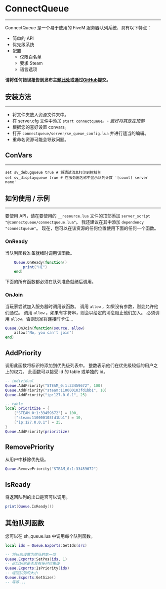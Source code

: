# ConnectQueue
---
ConnectQueue 是一个易于使用的 FiveM 服务器队列系统，具有以下特点：
- 简单的 API
- 优先级系统
- 配置
    - 仅限白名单
    - 要求 Steam
    - 语言选项

**请将任何错误报告到发布主题[此处](https://forum.fivem.net/t/alpha-connectqueue-a-server-queue-system-fxs/22228)或通过[GitHub](https://github.com/Nick78111/ConnectQueue/issues)提交。**

## 安装方法
---
- 将文件夹放入资源文件夹中。
- 在 server.cfg 文件中添加 `start connectqueue`。- *最好将其放在顶部*
- 根据您的喜好设置 convars。
- 打开 `connectqueue/server/sv_queue_config.lua` 并进行适当的编辑。
- 重命名资源可能会导致问题。

## ConVars
---
	set sv_debugqueue true # 将调试消息打印到控制台
	set sv_displayqueue true # 在服务器名称中显示队列计数 '[count] server name'

## 如何使用 / 示例
---
要使用 API，请在要使用的 `__resource.lua` 文件的顶部添加 `server_script "@connectqueue/connectqueue.lua"`。
我还建议在其中添加 `dependency "connectqueue"`。
现在，您可以在该资源的任何位置使用下面的任何一个函数。

### OnReady
当队列函数准备就绪时调用该函数。
```Lua
    Queue.OnReady(function() 
        print("HI")
    end)
```
下面的所有函数都必须在队列准备就绪后调用。

### OnJoin
当玩家尝试加入服务器时调用该函数。
调用 `allow` ，如果没有参数，则会允许他们通过。
调用 `allow` ，如果有字符串，则会以给定的消息阻止他们加入。
必须调用 `allow`，否则玩家将连接时卡住...
```Lua
Queue.OnJoin(function(source, allow)
    allow("No, you can't join")
end)
```

## AddPriority
调用此函数将标识符添加到优先级列表中。
整数表示他们在优先级较低的用户之上的权力。
此函数可以接受 id 的 table 或单独的 id。
```Lua
-- individual
Queue.AddPriority("STEAM_0:1:33459672", 100)
Queue.AddPriority("steam:110000103fd1bb1", 10)
Queue.AddPriority("ip:127.0.0.1", 25)

-- table
local prioritize = {
    ["STEAM_0:1:33459672"] = 100,
    ["steam:110000103fd1bb1"] = 10,
    ["ip:127.0.0.1"] = 25,
}
Queue.AddPriority(prioritize)
```

## RemovePriority
从用户中移除优先级。
```Lua
Queue.RemovePriority("STEAM_0:1:33459672")
```

## IsReady
将返回队列的出口是否可以调用。
```Lua
print(Queue.IsReady())
```
## 其他队列函数
您可以在 sh_queue.lua 中调用每个队列函数。
```Lua
local ids = Queue.Exports:GetIds(src)

-- 将玩家设置为排队的第一位
Queue.Exports:SetPos(ids, 1)
-- 返回玩家是否具有任何优先级
Queue.Exports:IsPriority(ids)
-- 返回队列的大小
Queue.Exports:GetSize()
-- 等等...
```